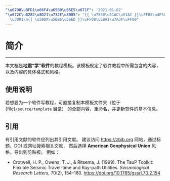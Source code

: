```yaml
---
"\u6700\u8FD1\u66F4\u65B0\u65E5\u671F": '2021-01-02'
"\u672C\u8282\u8D21\u732E\u8005": "{{ \u7530\u51AC\u51AC }}\uFF08\u4F5C\u8005\uFF09\
  \u3001\n{{ \u59DA\u5BB6\u56ED }}\uFF08\u5BA1\u7A3F\uFF09"
---
```


# 简介

______________________________________________________________________

本文档是**地震“学”软件**的教程模板。该模板规定了软件教程中所需包含的内容，
以及内容的具体格式和风格。

## 使用说明

若想要为一个软件写教程，可直接复制本模板文件夹（位于 {file}`/source/template` 目录）
的全部内容，重命名，并更新软件的基本信息。

## 引用

有引用文献的软件应列出其引用文献。
建议访问 <https://zbib.org> 网站，通过标题、DOI 或网址搜索相关文献，
然后选择 **American Geophysical Union** 风格，导出到剪贴板。
例如：

- Crotwell, H. P., Owens, T. J., & Ritsema, J. (1999).
  The TauP Toolkit: Flexible Seismic Travel-time and Ray-path Utilities.
  *Seismological Research Letters*, 70(2), 154–160.
  <https://doi.org/10.1785/gssrl.70.2.154>
